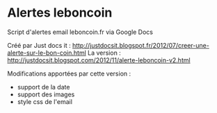 Alertes leboncoin
====================

Script d'alertes email leboncoin.fr via Google Docs

Créé par Just docs it : http://justdocsit.blogspot.fr/2012/07/creer-une-alerte-sur-le-bon-coin.html
La version : http://justdocsit.blogspot.com/2012/11/alerte-leboncoin-v2.html

Modifications apportées par cette version :
- support de la date 
- support des images
- style css de l'email


